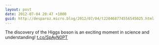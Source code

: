 ```yaml
---
layout: post
date: 2012-07-04 20:47 +1000
guid: http://desparoz.micro.blog/2012/07/04/t220468774556545025.html
---
```

The discovery of the Higgs boson is an exciting moment in science and understanding! [t.co/SpAyN0PT](http://t.co/SpAyN0PT)
